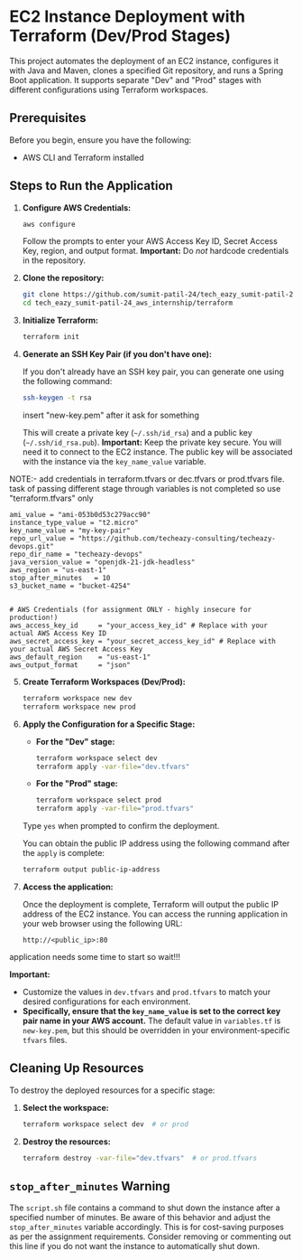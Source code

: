 # EC2 Instance Deployment with Terraform (Dev/Prod Stages)

This project automates the deployment of an EC2 instance, configures it with Java and Maven, clones a specified Git repository, and runs a Spring Boot application. It supports separate "Dev" and "Prod" stages with different configurations using Terraform workspaces.

## Prerequisites

Before you begin, ensure you have the following:

*   AWS CLI and Terraform installed


## Steps to Run the Application


1.  **Configure AWS Credentials:**

    ```bash
    aws configure
    ```

    Follow the prompts to enter your AWS Access Key ID, Secret Access Key, region, and output format.  **Important:** Do *not* hardcode credentials in the repository.


2.  **Clone the repository:**

    ```bash
    git clone https://github.com/sumit-patil-24/tech_eazy_sumit-patil-24_aws_internship.git
    cd tech_eazy_sumit-patil-24_aws_internship/terraform
    ```


3.  **Initialize Terraform:**

    ```bash
    terraform init
    ```

4.  **Generate an SSH Key Pair (if you don't have one):**

    If you don't already have an SSH key pair, you can generate one using the following command:

    ```bash
    ssh-keygen -t rsa
    ```
    insert "new-key.pem" after it ask for something

    This will create a private key (`~/.ssh/id_rsa`) and a public key (`~/.ssh/id_rsa.pub`).  **Important:**  Keep the private key secure.  You will need it to connect to the EC2 instance.  The public key will       be associated with the instance via the `key_name_value` variable.

NOTE:- add credentials in terraform.tfvars or dec.tfvars or prod.tfvars file.
    task of passing different stage through variables is not completed so use "terraform.tfvars" only
```
ami_value = "ami-053b0d53c279acc90"
instance_type_value = "t2.micro"
key_name_value = "my-key-pair"
repo_url_value = "https://github.com/techeazy-consulting/techeazy-devops.git"
repo_dir_name = "techeazy-devops"
java_version_value = "openjdk-21-jdk-headless"
aws_region = "us-east-1"
stop_after_minutes   = 10
s3_bucket_name = "bucket-4254"


# AWS Credentials (for assignment ONLY - highly insecure for production!)
aws_access_key_id     = "your_access_key_id" # Replace with your actual AWS Access Key ID
aws_secret_access_key = "your_secret_access_key_id" # Replace with your actual AWS Secret Access Key
aws_default_region    = "us-east-1" 
aws_output_format     = "json"
```


5.  **Create Terraform Workspaces (Dev/Prod):**

    ```bash
    terraform workspace new dev
    terraform workspace new prod
    ```

6.  **Apply the Configuration for a Specific Stage:**

    *   **For the "Dev" stage:**

        ```bash
        terraform workspace select dev
        terraform apply -var-file="dev.tfvars"
        ```

    *   **For the "Prod" stage:**

        ```bash
        terraform workspace select prod
        terraform apply -var-file="prod.tfvars"
        ```

    Type `yes` when prompted to confirm the deployment.

    You can obtain the public IP address using the following command after the `apply` is complete:

    ```bash
    terraform output public-ip-address
    ```

8.  **Access the application:**

    Once the deployment is complete, Terraform will output the public IP address of the EC2 instance. You can access the running application in your web browser using the following URL:

    ```
    http://<public_ip>:80
    ```
application needs some time to start so wait!!!



**Important:**

*   Customize the values in `dev.tfvars` and `prod.tfvars` to match your desired configurations for each environment.
*   **Specifically, ensure that the `key_name_value` is set to the correct key pair name in your AWS account.**  The default value in `variables.tf` is `new-key.pem`, but this should be overridden in your environment-specific `tfvars` files.

## Cleaning Up Resources

To destroy the deployed resources for a specific stage:

1.  **Select the workspace:**

    ```bash
    terraform workspace select dev  # or prod
    ```

2.  **Destroy the resources:**

    ```bash
    terraform destroy -var-file="dev.tfvars"  # or prod.tfvars
    ```

## `stop_after_minutes` Warning

The `script.sh` file contains a command to shut down the instance after a specified number of minutes.  Be aware of this behavior and adjust the `stop_after_minutes` variable accordingly.  This is for cost-saving purposes as per the assignment requirements.  Consider removing or commenting out this line if you do not want the instance to automatically shut down.
